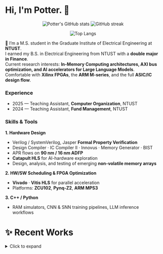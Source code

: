 <!-- banner -->
# Hi, I'm Potter. 👋

<!--<p align="center">-->
 <!--<img src="https://github.com/user-attachments/assets/2314fc08-044a-4d78-ace4-91ec6da2475d" alt="Banner">-->
<!--</p>-->

<!-- 個人統計（自訂 HEX 色碼）-->
<p align="center">
  <!-- 總覽 -->
  <img src="https://github-readme-stats.vercel.app/api?username=xizhuwang&show_icons=true&bg_color=0D1117&title_color=1E90FF&text_color=79C0FF&icon_color=1E90FF&border_color=30363D" alt="Potter's GitHub stats"/>

  <!-- 連續打卡 -->
  <img src="https://github-readme-streak-stats.herokuapp.com/?user=xizhuwang&hide_border=true&background=0D1117&currStreakLabel=1E90FF&currStreakNum=79C0FF&sideNums=79C0FF&sideLabels=1E90FF&dates=AAAAAA" alt="GitHub streak"/>
</p>

<!-- 主要語言 -->
<p align="center">
  <img src="https://github-readme-stats.vercel.app/api/top-langs/?username=xizhuwang&layout=compact&langs_count=8&bg_color=0D1117&title_color=1E90FF&text_color=79C0FF&icon_color=1E90FF&border_color=30363D" alt="Top Langs"/>
</p>

🔭  I’m a M.S. student in the Graduate Institute of Electrical Engineering  at **NTUST**.  
    I earned my B.S. in Electrical Engineering from NTUST with a **double major in Finance**.  
    Current research interests: **In-Memory Computing architectures, AXI bus optimization, and AI accelerators for Large Language Models**.  
    Comfortable with **Xilinx FPGAs**, the **ARM M-series**, and the full **ASIC/IC design flow**.
    
### Experience
- 2025 &mdash; Teaching Assistant, **Computer Organization**, NTUST  
- 2024 &mdash; Teaching Assistant, **Fund Management**, NTUST
  
### Skills & Tools
**1. Hardware Design**  
- Verilog / SystemVerilog, Jasper **Formal Property Verification**  
- Design Compiler · IC Compiler II · Innovus · Memory Generator · BIST  
- APR flows on **90 nm / 16 nm ADFP**  
- **Catapult HLS** for AI-hardware exploration  
- Design, analysis, and testing of emerging **non-volatile memory arrays**
  
**2. HW/SW Scheduling & FPGA Optimization**  
- **Vivado** · **Vitis HLS** for parallel acceleration  
- Platforms: **ZCU102**, **Pynq-Z2**, **ARM MPS3**

**3. C++ / Python**  
- RAM simulators, CNN & SNN training pipelines, LLM inference workflows
# ✨ Recent Works
<details>
  <summary>Click to expand</summary>

- 🔭 I’m currently studying at **NTUST**  
- 🌱 I’m learning **Embedded System** and **Digital Design**  
- 📫 How to reach me: <m11307409@mail.ntust.edu.tw>

</details>
